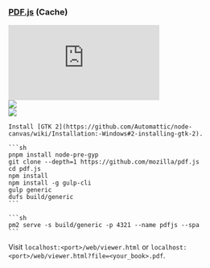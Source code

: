 ### [PDF.js](https://github.com/mozilla/pdf.js) (Cache)

![](https://img.shields.io/github/license/mozilla/pdf.js?style=flat-square)<br />
[![](https://img.shields.io/github/last-commit/scillidan/pdf.js/main?label=last%20commit%20(fork)&style=flat-square)](https://github.com/scillidan/pdf.js)<br />
![](https://img.shields.io/badge/Vercel-black?style=flat&logo=Vercel&logoColor=white)

````{tab} From source [^1]
Install [GTK 2](https://github.com/Automattic/node-canvas/wiki/Installation:-Windows#2-installing-gtk-2).

```sh
pnpm install node-pre-gyp
git clone --depth=1 https://github.com/mozilla/pdf.js
cd pdf.js
npm install
npm install -g gulp-cli
gulp generic
dufs build/generic
```
````

````{tab} 
```sh
pm2 serve -s build/generic -p 4321 --name pdfjs --spa
```
````

Visit `localhost:<port>/web/viewer.html` or `localhost:<port>/web/viewer.html?file=<your_book>.pdf`.

[^1]: [Error on npm install](https://github.com/mozilla/pdf.js/issues/15112).